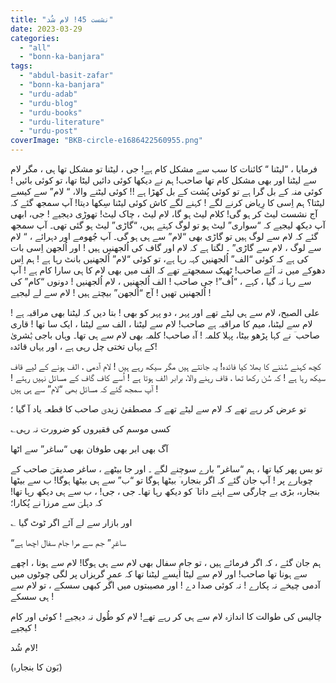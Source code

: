 ```yaml
---
title: "نشست 45! لام شُد"
date: 2023-03-29
categories: 
  - "all"
  - "bonn-ka-banjara"
tags: 
  - "abdul-basit-zafar"
  - "bonn-ka-banjara"
  - "urdu-adab"
  - "urdu-blog"
  - "urdu-books"
  - "urdu-literature"
  - "urdu-post"
coverImage: "BKB-circle-e1686422560955.png"
---
```


فرمایا ، “لیٹنا “ کائنات کا سب سے مشکل کام ہے! جی ، لیٹنا تو مشکل تھا ہی ، مگر لام سے لیٹنا اور بھی مشکل کام تھا صاحب! ہم نے دیکھا کوئی دائیں لیٹا تھا، تو کوئی بائیں ! کوئی منہ کے بل گرا ہے تو کوئی پُشت کے بل کھڑا ہے !! کوئی لیٹنے والا، “ لام” سے کیسے لیٹتا؟ ہم اِسی کا رِیاض کرنے لگے ! کہنے لگے کاش کوئی لیٹنا سِکھا دیتا! آپ سمجھ گئے کہ آج نشست لیٹ کر ہو گی! کلام لیٹ ہو گا، لام لیٹ ، چاک لیٹ! تھوڑی دیجیے ! جی، ابھی آپ دیکھ لیجیے کہ “سواری” لیٹ ہو تو لوگ کہتے ہیں، “گاڑی” لیٹ ہو گئی تھی۔ آپ سمجھ گئے کہ لام سے لوگ ہیں تو گاڑی بھی “لام” سے ہی ہو گی۔ آپ جُھومے اور دہرائے ، “ لام سے لوگ ، لام سے گاڑی” ۔ لگتا ہے کہ لام اور گاف کی اُلجھنیں ہیں ! اور اُلجھن اِسی بات کی ہے کہ کوئی “الف” اُلجھنیں کہہ رہا ہے، تو کوئی “لام” اُلجھنیں بانٹ رہا ہے ! ہم اِس دھوکے میں نہ آئے صاحب! ٹھیک سمجھتے تھے کہ الف میں بھی لام کا ہی سارا کام ہے ! آپ سے رہا نہ گیا ، کہے ، “اُف”! جی صاحب ! الف اُلجھنیں ، لام اُلجھنیں ! دونوں “کام” کی اُلجھنیں تھیں ! آج “اُلجھن” بیچتے ہیں ! لام سے لے لیجیے !

علی الصبح، لام سے ہی لیٹے تھے اور پہر ، دو پہر کو بھی ! بتا دیں کہ لیٹنا بھی مراقبہ ہے ! لام سے لیٹنا، میم کا مراقبہ ہے صاحب! لام سے لیٹنا ، الف سے لیٹنا ، ایک سا تھا ! قاری صاحب ؔ نے کہا پڑھو بیٹا، پہلا کلمہ ! آہ صاحب! کلمہ بھی لام سے ہی تھا۔ وہاں باجی بُؔشریٰ کے یہاں تختی چل رہی ہے ، اور یہاں قائدہ!

کچھ کہنے سُننے کا بھلا کیا فائدہ! یہ جانتے ہیں مگر سیکھ رہے ہیں ! لام آدمی ، الف ہونے کے لیے قاف سیکھ رہا ہے ! کہ سُن رکھا تھا ، قاف رہنے والا، برابر الف ہوتا ہے ! اُسے کاف گاف کے مسائل نہیں رہتے ! آپ سمجھ گئے کہ مسائل بھی “لام” سے ہی ہیں !

تو عرض کر رہے تھے کہ لام سے لیٹے تھے کہ مصطفیٰ زیدیؔ صاحب کا قطعہ یاد آ گیا ؛

؎کسی موسم کی فقیروں کو ضرورت نہ رہی

آگ بھی ابر بھی طوفان بھی “ساغر” سے اٹھا

تو بس پھر کیا تھا ، ہم “ساغر” بارے سوچنے لگے ۔ اور جا بیٹھے ، ساغر صدیقیؔ صاحب کے چوبارے پر ! آپ جان گئے کہ اگر بنجارہ ؔ بیٹھا ہوگا تو “ب” سے ہی بیٹھا ہوگا! ب سے بیٹھا بنجارہ، بڑی بے چارگی سے اپنے داتا ؔ کو دیکھ رہا تھا۔ جی ، جی! ، ب سے ہی دیکھ رہا تھا! کہ دہلیؔ سے مرزا ؔنے پُکارا؛

؎ اور بازار سے لے آئے اگر ٹوٹ گیا

“ساغرِ” جم سے مرا جام سفال اچھا ہے

ہم جان گئے ، کہ اگر فرمائے ہیں ، تو جامِ سفال بھی لام سے ہی ہوگا! لام سے ہونا ، اچھے سے ہونا تھا صاحب! اور لام سے لیٹا ایسے لیٹنا تھا کہ عمرِ گریزاں پر لگی چوٹوں میں آدمی چیخے نہ پکارے ! نہ کوئی صدا دے ! اور مصیبتوں میں اگر کبھی سسکے ، تو لام سے ہی سسکے !

چالیس کی طوالت کا اندازہ لام سے ہی کر رہے تھے! لام کو طُول نہ دیجیے ! کوئی اور کام کیجیے !

لام شُد!

(بَون کا بنجارہ)
